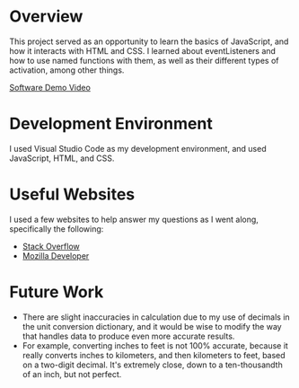 # Overview

This project served as an opportunity to learn the basics of JavaScript, and how it interacts with HTML and CSS. 
I learned about eventListeners and how to use named functions with them, as well as their different types of activation, among other things.

[Software Demo Video](https://youtu.be/W1KBk3LtqHU)

# Development Environment

I used Visual Studio Code as my development environment, and used JavaScript, HTML, and CSS.

# Useful Websites

I used a few websites to help answer my questions as I went along, specifically the following:

- [Stack Overflow](https://stackoverflow.com)
- [Mozilla Developer](https://developer.mozilla.org/en-US/docs/Web/JavaScript)

# Future Work

- There are slight inaccuracies in calculation due to my use of decimals in the unit conversion dictionary,
and it would be wise to modify the way that handles data to produce even more accurate results.
- For example, converting inches to feet is not 100% accurate, because it really converts
inches to kilometers, and then kilometers to feet, based on a two-digit decimal.
It's extremely close, down to a ten-thousandth of an inch, but not perfect.